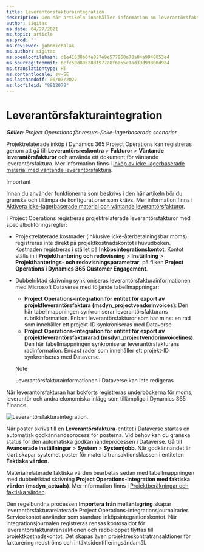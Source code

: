 ```yaml
---
title: Leverantörsfakturaintegration
description: Den här artikeln innehåller information om leverantörsfakturaintegrering i Project Operations.
author: sigitac
ms.date: 04/27/2021
ms.topic: article
ms.prod: ''
ms.reviewer: johnmichalak
ms.author: sigitac
ms.openlocfilehash: d1e41638b6fe827e9e577860a78a84a9948053e4
ms.sourcegitcommit: 6cfc50d89528df977a8f6a55c1ad39d99800d9b4
ms.translationtype: HT
ms.contentlocale: sv-SE
ms.lasthandoff: 06/03/2022
ms.locfileid: "8912078"
---
```

# <a name="vendor-invoice-integration"></a>Leverantörsfakturaintegration

_**Gäller:** Project Operations för resurs-/icke-lagerbaserade scenarier_

Projektrelaterade inköp i Dynamics 365 Project Operations kan registreras genom att gå till **Leverantörsreskontra** > **Fakturor** > **Väntande leverantörsfakturor** och använda ett dokument för väntande leverantörsfaktura. Mer information finns i [Inköp av icke-lagerbaserade material med väntande leverantörsfaktura](../procurement/pending-vendor-invoices.md).

> [!IMPORTANT]
> Innan du använder funktionerna som beskrivs i den här artikeln bör du granska och tillämpa de konfigurationer som krävs. Mer information finns i [Aktivera icke-lagerbaserade material och väntande leverantörsfakturor](../procurement/configure-materials-nonstocked.md).

I Project Operations registreras projektrelaterade leverantörsfakturor med specialbokföringsregler:

- Projektrelaterade kostnader (inklusive icke-återbetalningsbar moms) registreras inte direkt på projektkostnadskontot i huvudboken. Kostnaden registreras i stället på **Inköpsintegrationskontot**. Kontot ställs in i **Projekthantering och redovisning** > **Inställning** > **Projekthanterings- och redovisningsparametrar**, på fliken **Project Operations i Dynamics 365 Customer Engagement**.
- Dubbelriktad skrivning synkroniseras leverantörsfakturainformationen med Microsoft Dataverse med följande tabellmappningar:

     - **Project Operations-integration för entitet för export av projektleverantörsfaktura (msdyn_projectvendorinvoices)**: Den här tabellmappningen synkroniserar leverantörsfakturans rubrikinformation. Enbart leverantörsfakturor som har minst en rad som innehåller ett projekt-ID synkroniseras med Dataverse.
     - **Project Operations-integration för entitet för export av projektleverantörsfakturarad (msdyn_projectvendorinvoicelines)**: Den här tabellmappningen synkroniserar leverantörsfakturans radinformation. Endast rader som innehåller ett projekt-ID synkroniseras med Dataverse.

     > [!NOTE]
     > Leverantörsfakturainformationen i Dataverse kan inte redigeras.

När leverantörsfakturan har bokförts registreras underböckerna för moms, leverantör och andra ekonomiska inlägg som tillämpliga i Dynamics 365 Finance.

![Leverantörsfakturaintegration.](media/DW7VendorInvoice.png)

När poster skrivs till en **Leverantörsfaktura**-entitet i Dataverse startas en automatisk godkännandeprocess för posterna. Vid behov kan du granska status för den automatiska godkännandeprocessen i Dataverse. Gå till **Avancerade inställningar** > **System** > **Systemjobb**. När godkännandet är klart skapar systemet poster för materialtransaktionsklassen i entiteten **Faktiska värden**.

Materialrelaterade faktiska värden bearbetas sedan med tabellmappningen med dubbelriktad skrivning **Project Operations-integration med faktiska värden (msdyn_actuals)**. Mer information finns i [Projektberäkningar och faktiska värden](resource-dual-write-estimates-actuals.md).

Den regelbundna processen **Importera från mellanlagring** skapar leverantörsfakturarelaterade Project Operations-integrationsjournalrader. Servicekontot använder som standard inköpsintegrationskontot. När integrationsjournalen registreras rensas kontosaldot för leverantörsfakturatransaktionen och radbeloppet flyttas till projektkostnadskontot. Det skapas även projektreskontratransaktioner för fakturering nedströms och intäktsidentifieringsändamål.
